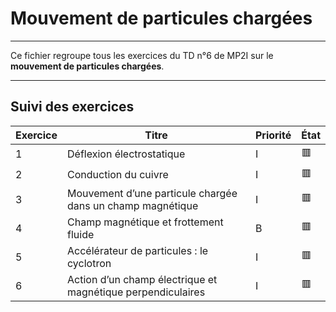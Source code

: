# Mouvement de particules chargées

---

Ce fichier regroupe tous les exercices du TD n°6 de MP2I sur le **mouvement de particules chargées**.

---

## Suivi des exercices

| Exercice | Titre                                                     | Priorité | État |
|----------|----------------------------------------------------------------------------------|----------|------|
| 1        | Déflexion électrostatique                                                       | I        | 🟥   |
| 2        | Conduction du cuivre                                                            | I        | 🟥   |
| 3        | Mouvement d’une particule chargée dans un champ magnétique                      | I        | 🟥   |
| 4        | Champ magnétique et frottement fluide                                           | B        | 🟥   |
| 5        | Accélérateur de particules : le cyclotron                                       | I        | 🟥   |
| 6        | Action d’un champ électrique et magnétique perpendiculaires                     | I        | 🟥   |
